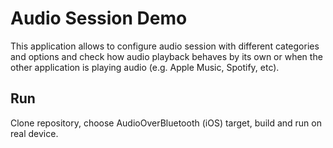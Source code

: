 # Audio Session Demo
This application allows to configure audio session with different categories and options and check how audio playback behaves by its own or when the other application is playing audio (e.g. Apple Music, Spotify, etc).

## Run

Clone repository, choose AudioOverBluetooth (iOS) target, build and run on real device.
